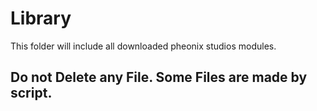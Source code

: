 # Library

This folder will include all downloaded pheonix studios modules.

## Do not Delete any File. Some Files are made by script.